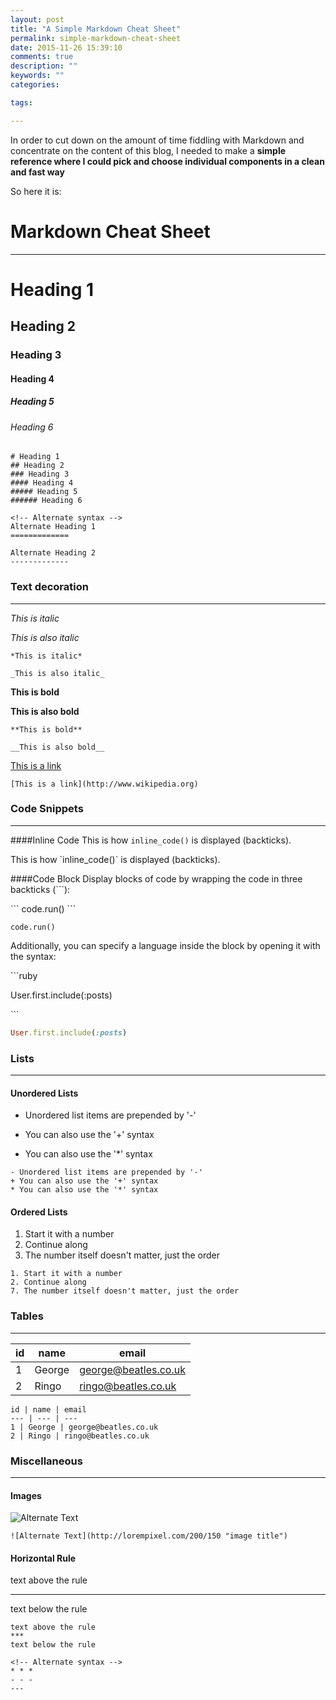 ```yaml
---
layout: post
title: "A Simple Markdown Cheat Sheet"
permalink: simple-markdown-cheat-sheet
date: 2015-11-26 15:39:10
comments: true
description: ""
keywords: ""
categories:

tags:

---
```


In order to cut down on the amount of time fiddling with Markdown and concentrate on the content of this blog, I needed to make a **simple reference where I could pick and choose individual components in a clean and fast way**

So here it is:

# Markdown Cheat Sheet
---
# Heading 1
## Heading 2
### Heading 3 
#### Heading 4
##### Heading 5
###### Heading 6

``` 
# Heading 1
## Heading 2
### Heading 3 
#### Heading 4
##### Heading 5
###### Heading 6

<!-- Alternate syntax -->
Alternate Heading 1
=============

Alternate Heading 2
-------------
```

### Text decoration
---
*This is italic*

_This is also italic_

```
*This is italic*

_This is also italic_
```

**This is bold**

__This is also bold__


```
**This is bold**

__This is also bold__
```

[This is a link](http://www.wikipedia.org)

```
[This is a link](http://www.wikipedia.org)
```

### Code Snippets
---
####Inline Code
This is how `inline_code()` is displayed (backticks).

This is how \`inline_code()\` is displayed (backticks).

####Code Block
Display blocks of code by wrapping the code in three backticks (\`\`\`):

\`\`\`
	code.run()
\`\`\`


```
code.run()
```

Additionally, you can specify a language inside the block by opening it with the syntax:

\`\`\`ruby
	
User.first.include(:posts)

\`\`\`

```ruby
User.first.include(:posts)
```


### Lists
---
#### Unordered Lists
- Unordered list items are prepended by '-'
+ You can also use the '+' syntax
* You can also use the '*' syntax

```
- Unordered list items are prepended by '-'
+ You can also use the '+' syntax
* You can also use the '*' syntax
```

#### Ordered Lists
1. Start it with a number
2. Continue along
7. The number itself doesn't matter, just the order

```
1. Start it with a number
2. Continue along
7. The number itself doesn't matter, just the order
```

### Tables
---
id | name | email
--- | --- | ---
1 | George | george@beatles.co.uk
2 | Ringo | ringo@beatles.co.uk


```
id | name | email
--- | --- | ---
1 | George | george@beatles.co.uk
2 | Ringo | ringo@beatles.co.uk
```

### Miscellaneous
---

#### Images
![Alternate Text](http://lorempixel.com/200/150 "image title")

```
![Alternate Text](http://lorempixel.com/200/150 "image title")
```

#### Horizontal Rule

text above the rule
***
text below the rule


```
text above the rule
***
text below the rule

<!-- Alternate syntax -->
* * *
- - -
---
```




